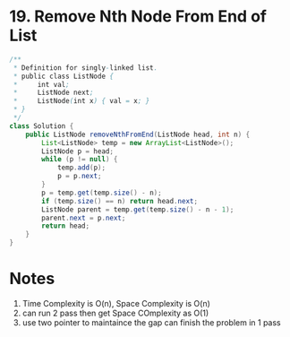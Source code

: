 # 19. Remove Nth Node From End of List

```java
/**
 * Definition for singly-linked list.
 * public class ListNode {
 *     int val;
 *     ListNode next;
 *     ListNode(int x) { val = x; }
 * }
 */
class Solution {
    public ListNode removeNthFromEnd(ListNode head, int n) {
        List<ListNode> temp = new ArrayList<ListNode>();
        ListNode p = head;
        while (p != null) {
            temp.add(p);
            p = p.next;
        }
        p = temp.get(temp.size() - n);
        if (temp.size() == n) return head.next;
        ListNode parent = temp.get(temp.size() - n - 1);
        parent.next = p.next;
        return head;
    }
}
```

# Notes

1. Time Complexity is O(n), Space Complexity is O(n)
2. can run 2 pass then get Space COmplexity as O(1)
3. use two pointer to maintaince the gap can finish the problem in 1 pass